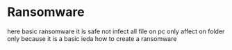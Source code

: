 # Ransomware
here basic ransomware it is safe not infect all file on pc only affect on folder only because it is a basic ieda how to create a ransomware
